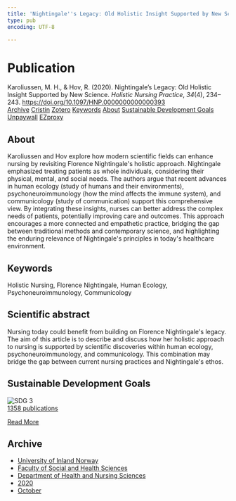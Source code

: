 ```yaml
---
title: 'Nightingale''s Legacy: Old Holistic Insight Supported by New Science'
type: pub
encoding: UTF-8

---
```

<h1>Publication</h1>
<article id="csl-bib-container-49FXWGDZ" class="csl-bib-container">
  <div class="csl-bib-body"> <div class="csl-entry">Karoliussen, M. H., &#38; Hov, R. (2020). Nightingale’s Legacy: Old Holistic Insight Supported by New Science. <i>Holistic Nursing Practice</i>, <i>34</i>(4), 234–243. <a href="https://doi.org/10.1097/HNP.0000000000000393">https://doi.org/10.1097/HNP.0000000000000393</a></div> </div>
  <div class="csl-bib-buttons">
    <a href="#taxonomy-article-49FXWGDZ" alt="archive" class="csl-bib-button">Archive</a>
    <a href="https://app.cristin.no/results/show.jsf?id=1838324" alt="Cristin" class="csl-bib-button">Cristin</a>
    <a href="http://zotero.org/groups/5881554/items/49FXWGDZ" alt="Zotero" class="csl-bib-button">Zotero</a>
    <a href="#keywords-article-49FXWGDZ" alt="keywords" class="csl-bib-button">Keywords</a>
    <a href="#about-article-49FXWGDZ" alt="about_pub" class="csl-bib-button">About</a>
    <a href="#sdg-article-49FXWGDZ" alt="sdg" class="csl-bib-button">Sustainable Development Goals</a>
    <a href="https://doi.org/10.1097/hnp.0000000000000393" alt="Unpaywall" class="csl-bib-button">Unpaywall</a>
    <a href="https://doi.org/10.1097/hnp.0000000000000393" alt="EZproxy" class="csl-bib-button">EZproxy</a>
  </div>
  <div id="csl-bib-meta-container-49FXWGDZ"></div>
</article>
<div id="csl-bib-meta-49FXWGDZ" class="csl-bib-meta">
  <article id="about-article-49FXWGDZ" class="about_pub-article">
    <h1>About</h1>
    Karoliussen and Hov explore how modern scientific fields can enhance nursing by revisiting Florence Nightingale's holistic approach. Nightingale emphasized treating patients as whole individuals, considering their physical, mental, and social needs. The authors argue that recent advances in human ecology (study of humans and their environments), psychoneuroimmunology (how the mind affects the immune system), and communicology (study of communication) support this comprehensive view. By integrating these insights, nurses can better address the complex needs of patients, potentially improving care and outcomes. This approach encourages a more connected and empathetic practice, bridging the gap between traditional methods and contemporary science, and highlighting the enduring relevance of Nightingale's principles in today's healthcare environment.
  </article>
  <article id="keywords-article-49FXWGDZ" class="keywords-article">
    <h1>Keywords</h1>
    Holistic Nursing, Florence Nightingale, Human Ecology, Psychoneuroimmunology, Communicology
  </article>
  <article id="abstract-article-49FXWGDZ" class="abstract-article">
    <h1>Scientific abstract</h1>
    Nursing today could benefit from building on Florence Nightingale's legacy. The aim of this article is to describe and discuss how her holistic approach to nursing is supported by scientific discoveries within human ecology, psychoneuroimmunology, and communicology. This combination may bridge the gap between current nursing practices and Nightingale's ethos.
  </article>
  <article id="sdg-article-49FXWGDZ" class="sdg-article">
    <h1>Sustainable Development Goals</h1>
    <div class="sdg-container"><div id="sdg3" class="sdg">
        <img src="{{< params subfolder >}}images/sdg/sdg03_en.png" class="image" alt="SDG 3">
        <div class="sdg-overlay">
          <a href="/en/archive/?key=?sdg=3#archive" class="sdg-publication-count"><span>1358</span> publications</a>
          <p><a href="https://sdgs.un.org/goals/goal3" class="sdg-read-more">Read More</a></p>
        </div>
      </div></div>
  </article>
  <article id="taxonomy-article-49FXWGDZ" class="taxonomy-article">
    <h1>Archive</h1>
    <ul>
      <li>
        <a href="/en/archive/?key=3DCRN523">University of Inland Norway</a>
      </li>
      <li>
        <a href="/en/archive/?key=IDKFS3MX">Faculty of Social and Health Sciences</a>
      </li>
      <li>
        <a href="/en/archive/?key=GTV4ECMZ">Department of Health and Nursing Sciences</a>
      </li>
      <li>
        <a href="/en/archive/?key=LNJIKLR2">2020</a>
      </li>
      <li>
        <a href="/en/archive/?key=95UGTTLG">October</a>
      </li>
    </ul>
  </article>
</div>
